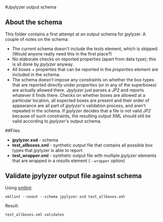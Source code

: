 #Jpylyzer output schema

## About the schema
This folder contains a first attempt at an output schema for jpylyzer. A couple of notes on the schema:

* The current schema doesn't include the *tests* element, which is skipped. (Would anyone really need this in the first place?)
* No elaborate checks on reported properties (apart from data type); this is all done by *jpylyzer* anyway.
* All boxes + properties that can be reported in the *properties* element are included in the schema.
* The schema doesn't impose any constraints on whether the box types that are reported directly under *properties* (or in any of the superboxes) are actually allowed there. *Jpylyzer* just parses a *JP2* and reports whatever it finds there. Checks on whether boxes are allowed at a particular location, all expected boxes are present and their order of appearance are all part of *jpylyzer*'s validation process, and aren't repeated in the schema. If *jpylyzer* decides that a file is not valid *JP2* because of such constraints, the resulting output XML should still be valid according to *jpylyzer*'s output schema.

##Files

* **jpylyzer.xsd** - schema
* **test_allboxes.xml** - synthetic output file that contains all possible box types that jpylyzer is able to report
* **test_wrapper.xml** - synthetic output file with multiple *jpylyzer* elements that are wrapped in a *results* element (`--wrapper` option)

## Validate jpylyzer output file against schema

Using [xmllint](http://xmlsoft.org/xmllint.html):

    xmllint --noout --schema jpylyzer.xsd test_allboxes.xml 

Result:

    test_allboxes.xml validates

